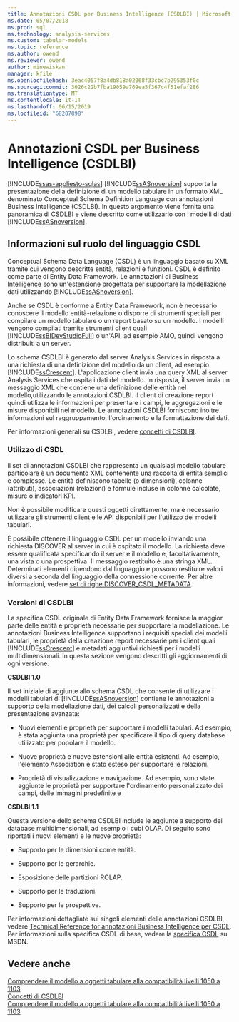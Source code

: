 ```yaml
---
title: Annotazioni CSDL per Business Intelligence (CSDLBI) | Microsoft Docs
ms.date: 05/07/2018
ms.prod: sql
ms.technology: analysis-services
ms.custom: tabular-models
ms.topic: reference
ms.author: owend
ms.reviewer: owend
author: minewiskan
manager: kfile
ms.openlocfilehash: 3eac4057f8a4db818a02068f33cbc7b295353f0c
ms.sourcegitcommit: 3026c22b7fba19059a769ea5f367c4f51efaf286
ms.translationtype: MT
ms.contentlocale: it-IT
ms.lasthandoff: 06/15/2019
ms.locfileid: "68207898"
---
```

# <a name="csdl-annotations-for-business-intelligence-csdlbi"></a>Annotazioni CSDL per Business Intelligence (CSDLBI)
[!INCLUDE[ssas-appliesto-sqlas](../../includes/ssas-appliesto-sqlas.md)]
  [!INCLUDE[ssASnoversion](../../includes/ssasnoversion-md.md)] supporta la presentazione della definizione di un modello tabulare in un formato XML denominato Conceptual Schema Definition Language con annotazioni Business Intelligence (CSDLBI). In questo argomento viene fornita una panoramica di CSDLBI e viene descritto come utilizzarlo con i modelli di dati [!INCLUDE[ssASnoversion](../../includes/ssasnoversion-md.md)].  
  
## <a name="understanding-the-role-of-csdl"></a>Informazioni sul ruolo del linguaggio CSDL  
 Conceptual Schema Data Language (CSDL) è un linguaggio basato su XML tramite cui vengono descritte entità, relazioni e funzioni. CSDL è definito come parte di Entity Data Framework. Le annotazioni di Business Intelligence sono un'estensione progettata per supportare la modellazione dati utilizzando [!INCLUDE[ssASnoversion](../../includes/ssasnoversion-md.md)].  
  
 Anche se CSDL è conforme a Entity Data Framework, non è necessario conoscere il modello entità-relazione o disporre di strumenti speciali per compilare un modello tabulare o un report basato su un modello. I modelli vengono compilati tramite strumenti client quali [!INCLUDE[ssBIDevStudioFull](../../includes/ssbidevstudiofull-md.md)] o un'API, ad esempio AMO, quindi vengono distribuiti a un server.  
  
 Lo schema CSDLBI è generato dal server Analysis Services in risposta a una richiesta di una definizione del modello da un client, ad esempio [!INCLUDE[ssCrescent](../../includes/sscrescent-md.md)]. L'applicazione client invia una query XML al server Analysis Services che ospita i dati del modello. In risposta, il server invia un messaggio XML che contiene una definizione delle entità nel modello,utilizzando le annotazioni CSDLBI. Il client di creazione report quindi utilizza le informazioni per presentare i campi, le aggregazioni e le misure disponibili nel modello. Le annotazioni CSDLBI forniscono inoltre informazioni sul raggruppamento, l'ordinamento e la formattazione dei dati.  
  
 Per informazioni generali su CSDLBI, vedere [concetti di CSDLBI](https://docs.microsoft.com/bi-reference/csdl/csdlbi-concepts).  
  
### <a name="working-with-csdl"></a>Utilizzo di CSDL  
 Il set di annotazioni CSDLBI che rappresenta un qualsiasi modello tabulare particolare è un documento XML contenente una raccolta di entità semplici e complesse. Le entità definiscono tabelle (o dimensioni), colonne (attributi), associazioni (relazioni) e formule incluse in colonne calcolate, misure o indicatori KPI.  
  
 Non è possibile modificare questi oggetti direttamente, ma è necessario utilizzare gli strumenti client e le API disponibili per l'utilizzo dei modelli tabulari.  
  
 È possibile ottenere il linguaggio CSDL per un modello inviando una richiesta DISCOVER al server in cui è ospitato il modello. La richiesta deve essere qualificata specificando il server e il modello e, facoltativamente, una vista o una prospettiva. Il messaggio restituito è una stringa XML. Determinati elementi dipendono dal linguaggio e possono restituire valori diversi a seconda del linguaggio della connessione corrente. Per altre informazioni, vedere [set di righe DISCOVER_CSDL_METADATA](https://docs.microsoft.com/bi-reference/schema-rowsets/xml/discover-csdl-metadata-rowset).  
  
### <a name="csdlbi-versions"></a>Versioni di CSDLBI  
 La specifica CSDL originale di Entity Data Framework fornisce la maggior parte delle entità e proprietà necessarie per supportare la modellazione. Le annotazioni Business Intelligence supportano i requisiti speciali dei modelli tabulari, le proprietà della creazione report necessarie per i client quali [!INCLUDE[ssCrescent](../../includes/sscrescent-md.md)] e metadati aggiuntivi richiesti per i modelli multidimensionali. In questa sezione vengono descritti gli aggiornamenti di ogni versione.  
  
 **CSDLBI 1.0**  
  
 Il set iniziale di aggiunte allo schema CSDL che consente di utilizzare i modelli tabulari di [!INCLUDE[ssASnoversion](../../includes/ssasnoversion-md.md)] contiene le annotazioni a supporto della modellazione dati, dei calcoli personalizzati e della presentazione avanzata:  
  
-   Nuovi elementi e proprietà per supportare i modelli tabulari. Ad esempio, è stata aggiunta una proprietà per specificare il tipo di query database utilizzato per popolare il modello.  
  
-   Nuove proprietà e nuove estensioni alle entità esistenti.  Ad esempio, l'elemento Association è stato esteso per supportare le relazioni.  
  
-   Proprietà di visualizzazione e navigazione. Ad esempio, sono state aggiunte le proprietà per supportare l'ordinamento personalizzato dei campi, delle immagini predefinite e  
  
 **CSDLBI 1.1**  
  
 Questa versione dello schema CSDLBI include le aggiunte a supporto dei database multidimensionali, ad esempio i cubi OLAP. Di seguito sono riportati i nuovi elementi e le nuove proprietà:  
  
-   Supporto per le dimensioni come entità.  
  
-   Supporto per le gerarchie.  
  
-   Esposizione delle partizioni ROLAP.  
  
-   Supporto per le traduzioni.  
  
-   Supporto per le prospettive.  
  
 Per informazioni dettagliate sui singoli elementi delle annotazioni CSDLBI, vedere [Technical Reference for annotazioni Business Intelligence per CSDL](https://docs.microsoft.com/bi-reference/csdl/technical-reference-for-bi-annotations-to-csdl). Per informazioni sulla specifica CSDL di base, vedere la [specifica CSDL](http://go.microsoft.com/fwlink/?LinkId=205855) su MSDN.  
  
## <a name="see-also"></a>Vedere anche  
 [Comprendere il modello a oggetti tabulare alla compatibilità livelli 1050 a 1103](../../analysis-services/tabular-model-programming-compatibility-levels-1050-1103/representation/understanding-tabular-object-model-at-levels-1050-through-1103.md)   
 [Concetti di CSDLBI](https://docs.microsoft.com/bi-reference/csdl/csdlbi-concepts)   
 [Comprendere il modello a oggetti tabulare alla compatibilità livelli 1050 a 1103](../../analysis-services/tabular-model-programming-compatibility-levels-1050-1103/representation/understanding-tabular-object-model-at-levels-1050-through-1103.md)  
  
  

